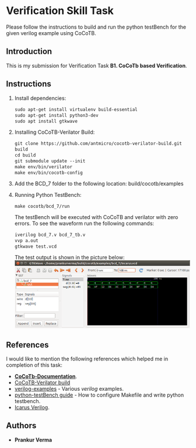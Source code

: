 # Verification Skill Task

Please follow the instructions to build and run the python testBench for the given verilog example using CoCoTB.

## Introduction

This is my submission for Verification Task **B1. CoCoTb based Verification**.

## Instructions

1. Install dependencies:

   ```
   sudo apt-get install virtualenv build-essential
   sudo apt-get install python3-dev
   sudo apt install gtkwave
   ```

2. Installing CoCoTB-Verilator Build:

   ```
   git clone https://github.com/antmicro/cocotb-verilator-build.git build
   cd build
   git submodule update --init
   make env/bin/verilator
   make env/bin/cocotb-config
   ```

3. Add the BCD_7 folder to the following location:
   build/cocotb/examples

4. Running Python TestBench:
   ```
   make cocotb/bcd_7/run
   ```
   The testBench will be executed with CoCoTB and verilator with zero errors. To see the waveform run the following commands:
   ```
   iverilog bcd_7.v bcd_7_tb.v
   vvp a.out
   gtkwave test.vcd
   ```
   
   The test output is shown in the picture below:
   ![BCD_7 waveform](img/gtk_waveform.png)


## References

I would like to mention the following references which helped me in completion of this task:

  * **[CoCoTb-Documentation](https://readthedocs.org/projects/cocotb/downloads/pdf/latest/)**.
  * [CoCoTB-Verilator build](https://github.com/antmicro/cocotb-verilator-build.)
  * [verilog-examples](https://gitlab.com/jjchico/verilog-examples/) - Various *verilog* examples.
  * [python-testBench guide](https://www.youtube.com/watch?v=DtzD2UM-Dzg) - How to configure Makefile and write python testbench.
  * [Icarus Verilog](http://iverilog.icarus.com/).

## Authors

  * **Prankur Verma**
